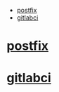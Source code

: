 - [postfix](#postfix)
- [gitlabci](#gitlabci)

# [postfix](postfix-README%2FREADME.md)
# [gitlabci](gitlabci-README%2FREADME.md)